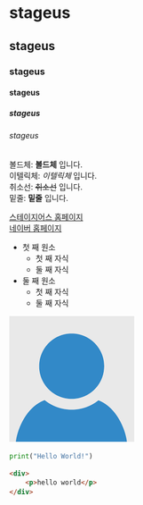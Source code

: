 # stageus
## stageus
### stageus
#### stageus
##### stageus
###### stageus

볼드체: **볼드체** 입니다.  
이텔릭체: *이텔릭체* 입니다.  
취소선: ~~취소선~~ 입니다.  
밑줄: __밑줄__ 입니다.  

[스테이지어스 홈페이지](https://stageus.co.kr)  
[네이버 홈페이지](https://naver.com)  

- 첫 째 원소
    - 첫 째 자식
    - 둘 째 자식
- 둘 째 원소
    - 첫 째 자식
    - 둘 째 자식

![찾지못함](image/images.png)

```python
print("Hello World!")

```

```html
<div>
    <p>hello world</p>
</div>
```